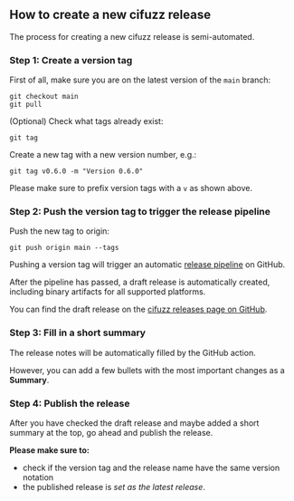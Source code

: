 ## How to create a new cifuzz release

The process for creating a new cifuzz release is semi-automated.

### Step 1: Create a version tag
First of all, make sure you are on the latest version of the `main` branch:

    git checkout main
    git pull

(Optional) Check what tags already exist:

    git tag

Create a new tag with a new version number, e.g.:

    git tag v0.6.0 -m "Version 0.6.0"

Please make sure to prefix version tags with a `v` as shown above.

### Step 2: Push the version tag to trigger the release pipeline
Push the new tag to origin:

    git push origin main --tags

Pushing a version tag will trigger an automatic [release
pipeline](https://github.com/CodeIntelligenceTesting/cifuzz/actions/workflows/pipeline_release.yml)
on GitHub.

After the pipeline has passed, a draft release is automatically created,
including binary artifacts for all supported platforms.

You can find the draft release on the [cifuzz releases page on
GitHub](https://github.com/CodeIntelligenceTesting/cifuzz/releases).

### Step 3: Fill in a short summary
The release notes will be automatically filled by the GitHub action.

However, you can add a few bullets with the most important changes as a
**Summary**.

### Step 4: Publish the release
After you have checked the draft release and maybe added a short summary at the
top, go ahead and publish the release.

**Please make sure to:**
* check if the version tag and the release name have the same version notation
* the published release is *set as the latest release*.
